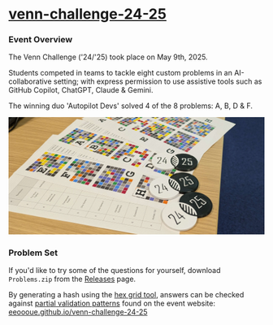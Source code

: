# [venn-challenge-24-25](https://eeoooue.github.io/venn-challenge-24-25/)

### Event Overview

The Venn Challenge ('24/'25) took place on May 9th, 2025.

Students competed in teams to tackle eight custom problems in an AI-collaborative setting; with express permission to use assistive tools such as GitHub Copilot, ChatGPT, Claude & Gemini.

The winning duo 'Autopilot Devs' solved 4 of the 8 problems: A, B, D & F.

![image](./misc/venn_challenge_desk.jpg)

### Problem Set

If you'd like to try some of the questions for yourself, download ```Problems.zip``` from the [Releases](https://github.com/eeoooue/venn-challenge-24-25/releases/tag/v1.0) page.

By generating a hash using the [hex grid tool](https://eeoooue.github.io/venn-challenge-24-25/hex_grid.html), answers can be checked against [partial validation patterns](https://eeoooue.github.io/venn-challenge-24-25/answers.html) found on the event website: [eeoooue.github.io/venn-challenge-24-25](https://eeoooue.github.io/venn-challenge-24-25/)

